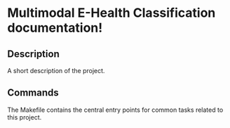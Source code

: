 # Multimodal E-Health Classification documentation!

## Description

A short description of the project.

## Commands

The Makefile contains the central entry points for common tasks related to this project.

